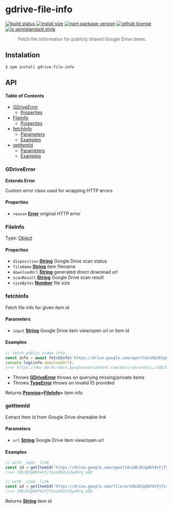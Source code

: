 # gdrive-file-info

[![build status](https://badgen.net/travis/vladimyr/gdrive-file-info)](https://travis-ci.com/vladimyr/gdrive-file-info/) [![install size](https://badgen.net/packagephobia/install/gdrive-file-info)](https://packagephobia.now.sh/result?p=gdrive-file-info) [![npm package version](https://badgen.net/npm/v/gdrive-file-info)](https://npm.im/gdrive-file-info) [![github license](https://badgen.net/github/license/vladimyr/gdrive-file-info)](https://github.com/vladimyr/gdrive-file-info/blob/master/LICENSE) [![js semistandard style](https://badgen.net/badge/code%20style/semistandard/pink)](https://github.com/Flet/semistandard)

> Fetch file information for publicly shared Google Drive items.

## Instalation

    $ npm install gdrive-file-info

## API

<!-- Generated by documentation.js. Update this documentation by updating the source code. -->

#### Table of Contents

-   [GDriveError](#gdriveerror)
    -   [Properties](#properties)
-   [FileInfo](#fileinfo)
    -   [Properties](#properties-1)
-   [fetchInfo](#fetchinfo)
    -   [Parameters](#parameters)
    -   [Examples](#examples)
-   [getItemId](#getitemid)
    -   [Parameters](#parameters-1)
    -   [Examples](#examples-1)

### GDriveError

**Extends Error**

Custom error class used for wrapping HTTP errors

#### Properties

-   `reason` **[Error](https://developer.mozilla.org/docs/Web/JavaScript/Reference/Global_Objects/Error)** original HTTP error

### FileInfo

Type: [Object](https://developer.mozilla.org/docs/Web/JavaScript/Reference/Global_Objects/Object)

#### Properties

-   `disposition` **[String](https://developer.mozilla.org/docs/Web/JavaScript/Reference/Global_Objects/String)** Google Drive scan status
-   `fileName` **[String](https://developer.mozilla.org/docs/Web/JavaScript/Reference/Global_Objects/String)** item filename
-   `downloadUrl` **[String](https://developer.mozilla.org/docs/Web/JavaScript/Reference/Global_Objects/String)** generated direct download url
-   `scanResult` **[String](https://developer.mozilla.org/docs/Web/JavaScript/Reference/Global_Objects/String)** Google Drive scan result
-   `sizeBytes` **[Number](https://developer.mozilla.org/docs/Web/JavaScript/Reference/Global_Objects/Number)** file size

### fetchInfo

Fetch file info for given item id

#### Parameters

-   `input` **[String](https://developer.mozilla.org/docs/Web/JavaScript/Reference/Global_Objects/String)** Google Drive item view/open url or item id

#### Examples

```javascript
// fetch public video info
const info = await fetchInfo('https://drive.google.com/open?id=1ObJEVgO6Y4cFjfxszUb1LhdyeKrq_wGD');
console.log(info.downloadUrl);
//=> https://doc-00-6c-docs.googleusercontent.com/docs/securesc/…/1ObJEVgO6Y4cFjfxszUb1LhdyeKrq_wGD
```

-   Throws **[GDriveError](#gdriveerror)** throws on querying missing/private items
-   Throws **[TypeError](https://developer.mozilla.org/docs/Web/JavaScript/Reference/Global_Objects/TypeError)** throws on invalid ID provided

Returns **[Promise](https://developer.mozilla.org/docs/Web/JavaScript/Reference/Global_Objects/Promise)&lt;[FileInfo](#fileinfo)>** item info

### getItemId

Extract item id from Google Drive shareable link

#### Parameters

-   `url` **[String](https://developer.mozilla.org/docs/Web/JavaScript/Reference/Global_Objects/String)** Google Drive item view/open url

#### Examples

```javascript
// with _open_ link
const id = getItemId('https://drive.google.com/open?id=1ObJEVgO6Y4cFjfxszUb1LhdyeKrq_wGD');
//=> 1ObJEVgO6Y4cFjfxszUb1LhdyeKrq_wGD

// with _view_ link
const id = getItemId('https://drive.google.com/file/d/1ObJEVgO6Y4cFjfxszUb1LhdyeKrq_wGD/view?usp=sharing');
//=> 1ObJEVgO6Y4cFjfxszUb1LhdyeKrq_wGD
```

Returns **[String](https://developer.mozilla.org/docs/Web/JavaScript/Reference/Global_Objects/String)** item id
